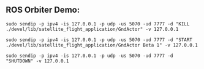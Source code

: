 ROS Orbiter Demo:
-----------------


	sudo sendip -p ipv4 -is 127.0.0.1 -p udp -us 5070 -ud 7777 -d "KILL ./devel/lib/satellite_flight_application/GndActor" -v 127.0.0.1

	sudo sendip -p ipv4 -is 127.0.0.1 -p udp -us 5070 -ud 7777 -d "START ./devel/lib/satellite_flight_application/GndActor Beta 1" -v 127.0.0.1

	sudo sendip -p ipv4 -is 127.0.0.1 -p udp -us 5070 -ud 7777 -d "SHUTDOWN" -v 127.0.0.1